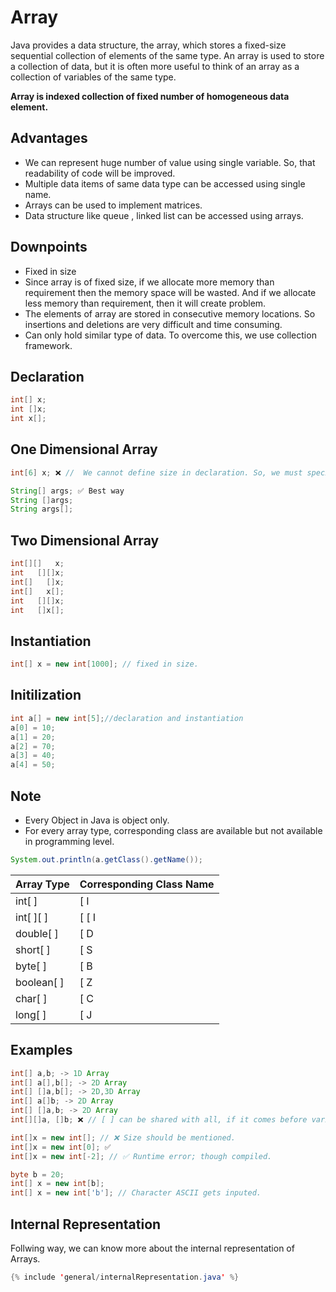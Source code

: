 # Array 

Java provides a data structure, the array, which stores a fixed-size sequential collection of elements of the same type. An array is used to store a collection of data, but it is often more useful to think of an array as a collection of variables of the same type.

**Array is indexed collection of fixed number of homogeneous data element.**

## Advantages 
- We can represent huge number of value using single variable. So, that readability of code will be improved.
- Multiple data items of same data type can be accessed using single name.
- Arrays can be used to implement matrices.
- Data structure like queue , linked list can be accessed using arrays.

## Downpoints
- Fixed in size
- Since array is of fixed size, if we allocate more memory than requirement then the memory space will be wasted. And if we allocate       less memory than requirement, then it will create problem.
- The elements of array are stored in consecutive memory locations. So insertions and deletions are very difficult and time consuming.
- Can only hold similar type of data. To overcome this, we use collection framework.

## Declaration
```java
int[] x;
int []x;
int x[];
```

## One Dimensional Array
```java
int[6] x; ❌ //  We cannot define size in declaration. So, we must specify in creation.

String[] args; ✅ Best way
String []args;
String args[];
```

## Two Dimensional Array
```java
int[][]   x;
int   [][]x;
int[]   []x;
int[]   x[];
int   [][]x;
int   []x[];
```

## Instantiation 
```java
int[] x = new int[1000]; // fixed in size.
```
        
## Initilization
```java
int a[] = new int[5];//declaration and instantiation  
a[0] = 10; 
a[1] = 20;  
a[2] = 70;  
a[3] = 40;  
a[4] = 50; 
```

## Note

- Every Object in Java is object only.
- For every array type, corresponding class are available but not available in programming level.

```java
System.out.println(a.getClass().getName());
```

| Array Type | Corresponding Class Name |
| ---------- | ------------------------ |
| int[ ]     | [ I                      |
| int[ ][ ]  | [ [ I                    |
| double[ ]  | [ D                      |
| short[ ]   | [ S                      |
| byte[ ]    | [ B                      |
| boolean[ ] | [ Z                      |
| char[ ]    | [ C                      |
| long[ ]    | [ J                      |

## Examples
```java
int[] a,b; -> 1D Array
int[] a[],b[]; -> 2D Array
int[] []a,b[]; -> 2D,3D Array
int[] a[]b; -> 2D Array
int[] []a,b; -> 2D Array
int[][]a, []b; ❌ // [ ] can be shared with all, if it comes before variable.

int[]x = new int[]; // ❌ Size should be mentioned.
int[]x = new int[0]; ✅
int[]x = new int[-2]; // ✅ Runtime error; though compiled.

byte b = 20;
int[] x = new int[b];
int[] x = new int['b']; // Character ASCII gets inputed.
```
## Internal Representation
Follwing way, we can know more about the internal representation of Arrays.

```java
{% include 'general/internalRepresentation.java' %}
```
